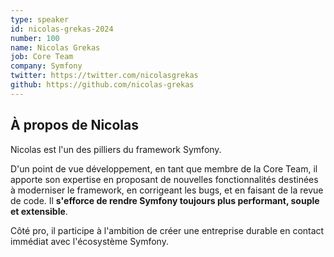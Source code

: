 ```yaml
---
type: speaker
id: nicolas-grekas-2024
number: 100
name: Nicolas Grekas
job: Core Team
company: Symfony
twitter: https://twitter.com/nicolasgrekas
github: https://github.com/nicolas-grekas
---
```


## À propos de Nicolas

Nicolas est l'un des pilliers du framework Symfony.

D'un point de vue développement, en tant que membre de la Core Team, il apporte son expertise en proposant de nouvelles fonctionnalités destinées à moderniser le framework, en corrigeant les bugs, et en faisant de la revue de code. Il **s'efforce de rendre Symfony toujours plus performant, souple et extensible**. 

Côté pro, il participe à l'ambition de créer une entreprise durable en contact immédiat avec l'écosystème Symfony.
